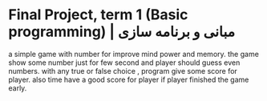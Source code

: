 # Final Project, term 1 (‌‌Basic programming) | مبانی و برنامه سازی
a simple game with number for improve mind power and memory.
the game show some number just for few second and player should guess even numbers.
with any true or false choice , program give some score for player.
also time have a good score for player if player finished the game early.
